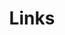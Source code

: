 ---
title: Links
links:
  - title: GitHub
    description: View my account on github!
    website: https://github.com/ofgrenudo
    image: https://github.githubassets.com/images/modules/logos_page/GitHub-Mark.png
  - title: GoodReads
    description: Checkout what im actively reading!
    website: https://www.goodreads.com/user/show/165138572-joshua
menu:
    main: 
        weight: 4
        params:
            icon: link

comments: false
---